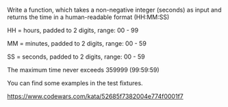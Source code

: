 Write a function, which takes a non-negative integer (seconds) as input and returns the time in a human-readable format (HH:MM:SS)

HH = hours, padded to 2 digits, range: 00 - 99

MM = minutes, padded to 2 digits, range: 00 - 59

SS = seconds, padded to 2 digits, range: 00 - 59

The maximum time never exceeds 359999 (99:59:59)

You can find some examples in the test fixtures.

https://www.codewars.com/kata/52685f7382004e774f0001f7
